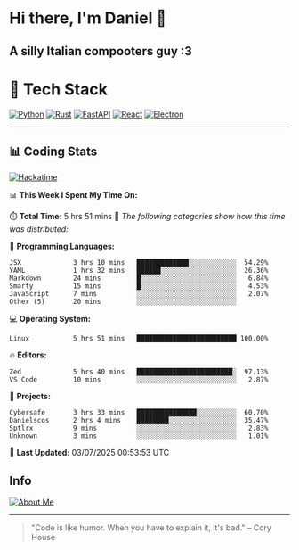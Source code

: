 # Hi there, I'm Daniel 👋

## A silly Italian compooters guy :3

# 🚀 Tech Stack

[![Python](https://img.shields.io/badge/Python-3.13%2B-blue?style=for-the-badge&logo=python&logoColor=white)](https://www.python.org/)
[![Rust](https://img.shields.io/badge/Rust-1.87%2B-black?style=for-the-badge&logo=rust&logoColor=white)](https://www.rust-lang.org/)
[![FastAPI](https://img.shields.io/badge/FastAPI-0.110.0%2B-green?style=for-the-badge&logo=fastapi&logoColor=white)](https://fastapi.tiangolo.com/)
[![React](https://img.shields.io/badge/React-19.1.0%2B-blue?style=for-the-badge&logo=react&logoColor=white)](https://react.dev/)
[![Electron](https://img.shields.io/badge/Electron-36.2.0%2B-dark?style=for-the-badge&logo=electron&logoColor=white)](https://www.electronjs.org/)

---

## 📊 Coding Stats

[![Hackatime](https://img.shields.io/badge/Hackatime-Hack%20Club-orange?style=for-the-badge&logo=wakatime&logoColor=white)](https://hackatime.hackclub.com)

<!--START_SECTION:waka-->
📊 **This Week I Spent My Time On:**

⏱️ **Total Time:** 5 hrs 51 mins
📝 *The following categories show how this time was distributed:*

💬 **Programming Languages:**
```text
JSX             3 hrs 10 mins   █████████████░░░░░░░░░░░░  54.29%
YAML            1 hrs 32 mins   ██████░░░░░░░░░░░░░░░░░░░  26.36%
Markdown        24 mins         █░░░░░░░░░░░░░░░░░░░░░░░░   6.84%
Smarty          15 mins         █░░░░░░░░░░░░░░░░░░░░░░░░   4.53%
JavaScript      7 mins          ░░░░░░░░░░░░░░░░░░░░░░░░░   2.07%
Other (5)       20 mins         ░░░░░░░░░░░░░░░░░░░░░░░░░
```

💻 **Operating System:**
```text
Linux           5 hrs 51 mins   █████████████████████████ 100.00%
```

🔥 **Editors:**
```text
Zed             5 hrs 40 mins   ████████████████████████░  97.13%
VS Code         10 mins         ░░░░░░░░░░░░░░░░░░░░░░░░░   2.87%
```

📁 **Projects:**
```text
Cybersafe       3 hrs 33 mins   ███████████████░░░░░░░░░░  60.70%
Danielscos      2 hrs 4 mins    ████████░░░░░░░░░░░░░░░░░  35.47%
Sptlrx          9 mins          ░░░░░░░░░░░░░░░░░░░░░░░░░   2.83%
Unknown         3 mins          ░░░░░░░░░░░░░░░░░░░░░░░░░   1.01%
```

📅 **Last Updated:** 03/07/2025 00:53:53 UTC

<!--END_SECTION:waka-->


## Info
[![About Me](https://img.shields.io/badge/About--Me-black?style=for-the-badge&logo=numpy&logoColor=white)](https://danielscos.github.io/about_me)

---

> "Code is like humor. When you have to explain it, it's bad." – Cory House
